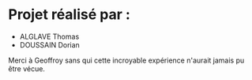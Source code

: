 # Projet réalisé par :

* ALGLAVE Thomas
* DOUSSAIN Dorian


Merci à Geoffroy sans qui cette incroyable expérience n'aurait jamais pu être vécue.


